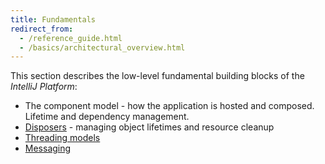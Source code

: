 ```yaml
---
title: Fundamentals
redirect_from:
  - /reference_guide.html
  - /basics/architectural_overview.html
---
```

<!-- Copyright 2000-2020 JetBrains s.r.o. and other contributors. Use of this source code is governed by the Apache 2.0 license that can be found in the LICENSE file. -->

This section describes the low-level fundamental building blocks of the _IntelliJ Platform_:

* The component model - how the application is hosted and composed. Lifetime and dependency management.
* [Disposers](/basics/disposers.md) - managing object lifetimes and resource cleanup
* [Threading models](/basics/architectural_overview/general_threading_rules.md)
* [Messaging](/reference_guide/messaging_infrastructure.md)
